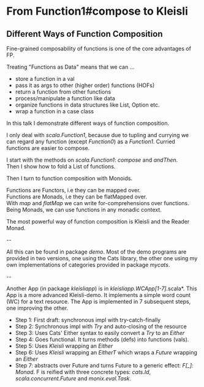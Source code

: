 # From Function1#compose to Kleisli

## Different Ways of Function Composition

Fine-grained composability of functions is one of the core advantages of FP.

Treating "Functions as Data" means that we can ...
- store a function in a val
- pass it as args to other (higher order) functions (HOFs)
- return a function from other functions
- process/manipulate a function like data
- organize functions in data structures like List, Option etc.
- wrap a function in a case class

In this talk I demonstrate different ways of function composition.

I only deal with *scala.Function1*, because due to tupling and currying we can regard
any function (except *Function0*) as a *Function1*. Curried functions are easier to compose.

I start with the methods on *scala.Function1*: *compose* and *andThen*.<br/>
Then I show how to fold a List of functions.

Then I turn to function composition with Monoids.

Functions are Functors, i.e they can be mapped over.<br/>
Functions are Monads, i.e they can be flatMapped over.<br/>
With *map* and *flatMap* we can write for-comprehensions over functions.<br/>
Being Monads, we can use functions in any monadic context.

The most powerful way of function composition is Kleisli and the Reader Monad.

--

All this can be found in package *demo*.
Most of the demo programs are provided in two versions,
one using the Cats library, the other one using
my own implementations of categories provided in package *mycats*.

--

Another App (in package *kleisliapp*) is in *kleisliapp.WCApp[1-7]*.scala*.
This App is a more advanced Kleisli-demo. It implements a simple word count
(WC) for a text resource. The App is implemented in 7 subsequent steps,
one improving the other.

- Step 1: First draft: synchronous impl with try-catch-finally
- Step 2: Synchronous impl with *Try* and auto-closing of the resource
- Step 3: Uses Cats' Either syntax to easily convert a *Try* to an *Either*
- Step 4: Goes functional. It turns methods (defs) into functions (vals).
- Step 5: Uses *Kleisli* wrapping an *Either*
- Step 6: Uses *Kleisli* wrapping an *EitherT* which wraps a *Future* wrapping an *Either*
- Step 7: abstracts over Future and turns Future to a generic effect: *F[_]: Monad*.
F is reified with three concrete types: *cats.Id*, *scala.concurrent.Future* and *monix.eval.Task*.
